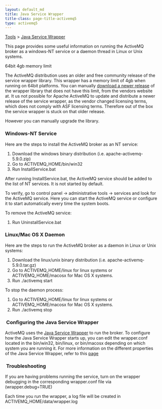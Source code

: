 ```yaml
---
layout: default_md
title: Java Service Wrapper 
title-class: page-title-activemq5
type: activemq5
---
```


[Tools](tools) > [Java Service Wrapper](java-service-wrapper)


This page provides some useful information on running the ActiveMQ broker as a windows-NT service or a daemon thread in Linux or Unix systems.

64bit 4gb memory limit

The ActiveMQ distribution uses an older and free community release of the service wrapper library. This wrapper has a memory limit of 4gb when running on 64bit platforms. You can manually [download a newer release](http://wrapper.tanukisoftware.com/doc/english/download.jsp) of the wrapper library that does not have this limit, from the vendors website at. It us not possible for Apache ActiveMQ to update and distribute a newer release of the service wrapper, as the vendor changed licensing terms, which does not comply with ASF licensing terms. Therefore out of the box the service wrapper is stuck on that older release.

However you can manually upgrade the library.

### Windows-NT Service

Here are the steps to install the ActiveMQ broker as an NT service:

1.  Download the windows binary distribution (i.e. apache-activemq-5.9.0.zip)
2.  Go to ACTIVEMQ_HOME/bin/win32
3.  Run InstallService.bat

After running InstallService.bat, the ActiveMQ service should be added to the list of NT services. It is not started by default.

To verify, go to control panel -> administrative tools -> services and look for the ActiveMQ service. Here you can start the ActiveMQ service or configure it to start automatically every time the system boots.

To remove the ActiveMQ service:

1.  Run UninstallService.bat

### Linux/Mac OS X Daemon

Here are the steps to run the ActiveMQ broker as a daemon in Linux or Unix systems:

1.  Download the linux/unix binary distribution (i.e. apache-activemq-5.9.0.tar.gz)
2.  Go to ACTIVEMQ\_HOME/linux for linux systems or ACTIVEMQ\_HOME/macosx for Mac OS X systems.
3.  Run ./activemq start

To stop the daemon process:

1.  Go to ACTIVEMQ\_HOME/linux for linux systems or ACTIVEMQ\_HOME/macosx for Mac OS X systems.
2.  Run ./activemq stop

###  Configuring the Java Service Wrapper

ActiveMQ uses the [Java Service Wrapper](http://wrapper.tanukisoftware.org/doc/english/introduction.html) to run the broker. To configure how the Java Service Wrapper starts up, you can edit the wrapper.conf located in the bin/win32, bin/linux, or bin/macosx depending on which system you are running it. For more information on the different properties of the Java Service Wrapper, refer to this [page](http://wrapper.tanukisoftware.org/doc/english/properties.html)

###  Troubleshooting

If you are having problems running the service, turn on the wrapper debugging in the corresponding wrapper.conf file via (wrapper.debug=TRUE)

Each time you run the wrapper, a log file will be created in ACTIVEMQ_HOME/data/wrapper.log 

